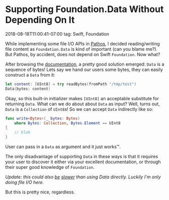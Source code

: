 # Supporting Foundation.Data Without Depending On It
2018-08-18T11:00:41-07:00
tag: Swift, Foundation

While implementing some file I/O APIs in [Pathos][0], I decided reading/writing
file content as `Foundation.Data` is kind of important (can you blame me?). But
Pathos, by accident, does not depend on Swift `Foundation`. Now what?

After browsing the [documentation][1], a pretty good solution emerged: `Data` is
a sequence of bytes! Lets say we hand our users some bytes, they can easily
construct a `Data` from it:

```swift
let content: [UInt8] = try readBytes(fromPath "/tmp/test")
Data(bytes: content)
```

Okay, so this built-in initializer makes `[UInt8]` an acceptable substitute for
returning `Data`. What can we do about about `Data` as input? Well, turns out,
`Data` is a `Collection` of `UInt8`s! So we can accept `Data` indirectly like
so:

```swift
func write<Bytes>(_ bytes: Bytes)
    where Bytes: Collection, Bytes.Element == UInt8
{
    // blah
}
```

User can pass in a `Data` as argument and it just works™.

The only disadvantage of supporting `Data` in these ways is that it requires
your user to discover it either via your excellent documentation, or through
their super good knowledge of `Foundation`.

_Update: this could also [be][2] [slower][3] than using Data directly. Luckily
I'm only doing file I/O here._

But this is pretty nice, regardless.

[0]: https://github.com/dduan/Pathos
[1]: https://developer.apple.com/documentation/foundation/data
[2]: https://mastodon.social/@helge/100573358160444340
[3]: https://twitter.com/daniel_dunbar/status/1030938273047179264
